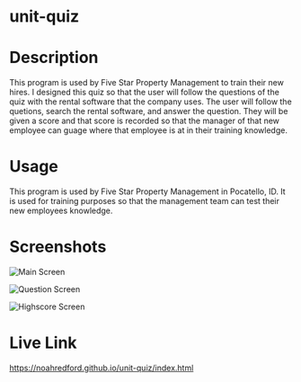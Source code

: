 # unit-quiz

# Description
This program is used by Five Star Property Management to train their new hires. I designed this quiz so that the user will follow the questions of the quiz with the rental 
software that the company uses. The user will follow the quetions, search the rental software, and answer the question. They will be given a score and that score is 
recorded so that the manager of that new employee can guage where that employee is at in their training knowledge. 

# Usage
This program is used by Five Star Property Management in Pocatello, ID. It is used for training purposes so that the management team can test their new employees knowledge. 

# Screenshots

![Main Screen](https://user-images.githubusercontent.com/116418038/211403769-b2904ae6-3de2-4734-9e30-253fa4e5ddd8.JPG)

![Question Screen](https://user-images.githubusercontent.com/116418038/211403571-02d2021e-ca85-4496-b707-4bc4418c2d05.JPG)

![Highscore Screen](https://user-images.githubusercontent.com/116418038/211403514-6c1047f5-6822-4aff-8168-322b50063f53.JPG)

# Live Link

https://noahredford.github.io/unit-quiz/index.html






